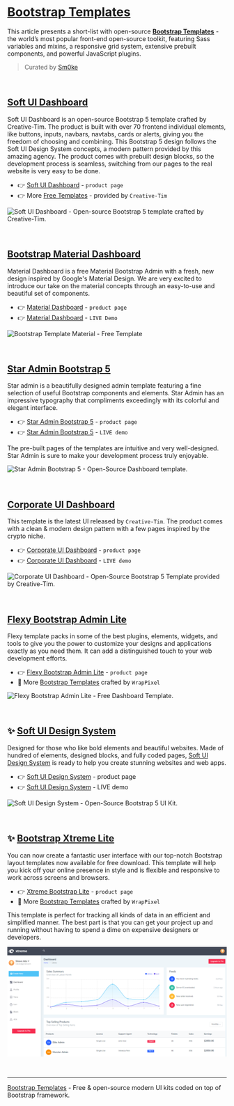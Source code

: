 # [Bootstrap Templates](https://www.admin-dashboards.com/bootstrap-5-templates/)

This article presents a short-list with open-source **[Bootstrap Templates](https://www.admin-dashboards.com/bootstrap-5-templates/)** - the world’s most popular front-end open-source toolkit, featuring Sass variables and mixins, a responsive grid system, extensive prebuilt components, and powerful JavaScript plugins. 

> Curated by [Sm0ke](https://twitter.com/Sm0keDev)

<br />

## [Soft UI Dashboard](https://bit.ly/2Q1uIfK)

Soft UI Dashboard is an open-source Bootstrap 5 template crafted by Creative-Tim. The product is built with over 70 frontend individual elements, like buttons, inputs, navbars, navtabs, cards or alerts, giving you the freedom of choosing and combining. This Bootstrap 5 design follows the Soft UI Design System concepts, a modern pattern provided by this amazing agency. The product comes with prebuilt design blocks, so the development process is seamless, switching from our pages to the real website is very easy to be done.

- 👉 [Soft UI Dashboard](https://bit.ly/2Q1uIfK) - `product page`
- 👉 More [Free Templates](https://bit.ly/3wd5D25) - provided by `Creative-Tim`

![Soft UI Dashboard - Open-source Bootstrap 5 template crafted by Creative-Tim.](https://dev-to-uploads.s3.amazonaws.com/uploads/articles/gaescwq40mhh8zq62qxu.png)

<br />

## [Bootstrap Material Dashboard](https://www.creative-tim.com/product/material-dashboard?AFFILIATE=128200) 

Material Dashboard is a free Material Bootstrap Admin with a fresh, new design inspired by Google's Material Design. We are very excited to introduce our take on the material concepts through an easy-to-use and beautiful set of components. 

- 👉 [Material Dashboard](https://www.creative-tim.com/product/material-dashboard?AFFILIATE=128200) - `product page`
- 👉 [Material Dashboard](https://demos.creative-tim.com/material-dashboard/pages/dashboard.html?AFFILIATE=128200) - `LIVE Demo`
 
![Bootstrap Template Material - Free Template](https://dev-to-uploads.s3.amazonaws.com/uploads/articles/cfpku1oz9kkrn996niem.png)

<br />

## [Star Admin Bootstrap 5](https://www.bootstrapdash.com/product/star-admin-free?ref=23)

Star admin is a beautifully designed admin template featuring a fine selection of useful Bootstrap components and elements. Star Admin has an impressive typography that compliments exceedingly with its colorful and elegant interface.

- 👉 [Star Admin Bootstrap 5](https://www.bootstrapdash.com/product/star-admin-free?ref=23) - `product page`
- 👉 [Star Admin Bootstrap 5](https://www.bootstrapdash.com/demo/star-admin2-free/template/?ref=23) - `LIVE demo`

The pre-built pages of the templates are intuitive and very well-designed. Star Admin is sure to make your development process truly enjoyable.

![Star Admin Bootstrap 5 - Open-Source Dashboard template.](https://dev-to-uploads.s3.amazonaws.com/uploads/articles/v7gwrxq6wqepn9sp3zni.png) 

<br />

## [Corporate UI Dashboard](https://www.creative-tim.com/product/corporate-ui-dashboard?AFFILIATE=128200)

This template is the latest UI released by `Creative-Tim`. The product comes with a clean & modern design pattern with a few pages inspired by the crypto niche. 

- 👉 [Corporate UI Dashboard](https://www.creative-tim.com/product/corporate-ui-dashboard?AFFILIATE=128200) - `product page`
- 👉 [Corporate UI Dashboard](https://demos.creative-tim.com/corporate-ui-dashboard/pages/dashboard.html?AFFILIATE=128200) - `LIVE demo` 

![Corporate UI Dashboard - Open-Source Bootstrap 5 Template provided by Creative-Tim.](https://dev-to-uploads.s3.amazonaws.com/uploads/articles/mvxrch4cof44sxol1bu1.png) 

<br />

## [Flexy Bootstrap Admin Lite](https://www.wrappixel.com/templates/flexy-admin-lite/?ref=157)

Flexy template packs in some of the best plugins, elements, widgets, and tools to give you the power to customize your designs and applications exactly as you need them. It can add a distinguished touch to your web development efforts.

- 👉 [Flexy Bootstrap Admin Lite](https://www.wrappixel.com/templates/flexy-admin-lite/?ref=157) - `product page`
- 🎁 More [Bootstrap Templates](https://www.wrappixel.com/templates/category/dashboard-templates/?ref=157) crafted by `WrapPixel`

![Flexy Bootstrap Admin Lite - Free Dashboard Template.](https://dev-to-uploads.s3.amazonaws.com/uploads/articles/mydv8bd5m7cak473sizp.png) 

<br />

## ✨ [Soft UI Design System](https://www.creative-tim.com/product/soft-ui-design-system?AFFILIATE=128200)

Designed for those who like bold elements and beautiful websites. Made of hundred of elements, designed blocks, and fully coded pages, [Soft UI Design System](https://appseed.us/ui-kit/soft-ui-design-system) is ready to help you create stunning websites and web apps. 

- 👉 [Soft UI Design System](https://www.creative-tim.com/product/soft-ui-design-system?AFFILIATE=128200) - product page
- 👉 [Soft UI Design System](https://demos.creative-tim.com/soft-ui-design-system/index.html?AFFILIATE=128200) - LIVE demo 

![Soft UI Design System - Open-Source Bootstrap 5 UI Kit.](https://dev-to-uploads.s3.amazonaws.com/uploads/articles/pkpbfcoh1kk2t8w11wd9.png)

<br />

## ✨ [Bootstrap Xtreme Lite](https://bit.ly/2LaxY67)

You can now create a fantastic user interface with our top-notch Bootstrap layout templates now available for free download. This template will help you kick off your online presence in style and is flexible and responsive to work across screens and browsers. 

- 👉 [Xtreme Bootstrap Lite](https://bit.ly/2LaxY67) - `product page`
- 🎁 More [Bootstrap Templates](https://www.wrappixel.com/templates/category/dashboard-templates/?ref=157) crafted by `WrapPixel`

This template is perfect for tracking all kinds of data in an efficient and simplified manner. The best part is that you can get your project up and running without having to spend a dime on expensive designers or developers.

![Bootstrap Template - Xtreme Bootstrap Lite.](https://raw.githubusercontent.com/admin-dashboards/bootstrap-templates/master/media/bootstrap-template-xtreme-lite.png)

<br />

---
[Bootstrap Templates](https://www.admin-dashboards.com/bootstrap-5-templates/) - Free & open-source modern UI kits coded on top of Bootstrap framework. 


